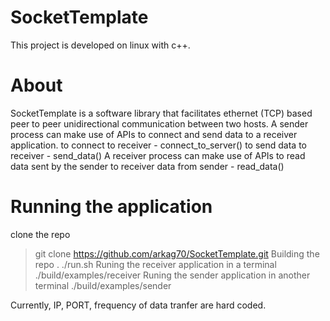 # SocketTemplate
This project is developed on linux with c++.

# About
SocketTemplate is a software library that facilitates ethernet (TCP) based peer to peer unidirectional communication between two hosts. 
A sender process can make use of APIs to connect and send data to a receiver application.
to connect to receiver - connect_to_server()
to send data to receiver - send_data()
A receiver process can make use of APIs to read data sent by the sender
to receiver data from sender - read_data()

# Running the application
clone the repo
> git clone https://github.com/arkag70/SocketTemplate.git
Building the repo
> . ./run.sh
Runing the receiver application in a terminal
> ./build/examples/receiver
Runing the sender application in another terminal
> ./build/examples/sender

Currently, IP, PORT, frequency of data tranfer are hard coded.
